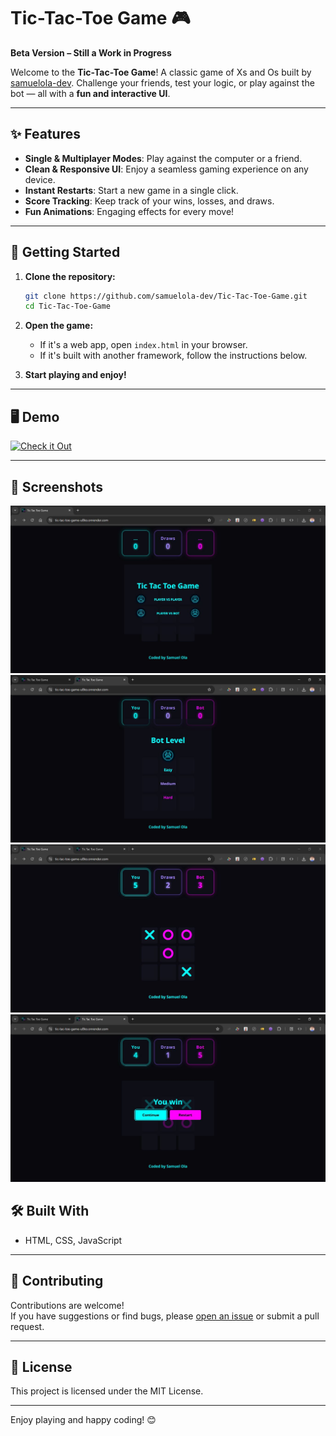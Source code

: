 # Tic-Tac-Toe Game 🎮

**Beta Version – Still a Work in Progress**  

Welcome to the **Tic-Tac-Toe Game**! A classic game of Xs and Os built by [samuelola-dev](https://github.com/samuelola-dev). Challenge your friends, test your logic, or play against the bot — all with a **fun and interactive UI**.

---

## ✨ Features

- **Single & Multiplayer Modes**: Play against the computer or a friend.
- **Clean & Responsive UI**: Enjoy a seamless gaming experience on any device.
- **Instant Restarts**: Start a new game in a single click.
- **Score Tracking**: Keep track of your wins, losses, and draws.
- **Fun Animations**: Engaging effects for every move!

---

## 🚀 Getting Started

1. **Clone the repository:**
   ```bash
   git clone https://github.com/samuelola-dev/Tic-Tac-Toe-Game.git
   cd Tic-Tac-Toe-Game
   ```

2. **Open the game:**
   - If it's a web app, open `index.html` in your browser.
   - If it's built with another framework, follow the instructions below.

3. **Start playing and enjoy!**

---

## 🖥️ Demo

[![Check it Out](https://img.shields.io/badge/Live%20Demo-Click%20Here-brightgreen?style=for-the-badge)](https://tic-tac-toe-game-u8ko.onrender.com)

--- 

## 📸 Screenshots

![alt text](images/tic-tac-toe-desktop.jpg)
![alt text](images/tic-tac-toe-bot-level.jpg)
![alt text](images/tic-tac-toe-pvbot.jpg)
![alt text](images/tic-tac-toe-win.jpg)

## 🛠️ Built With

- HTML, CSS, JavaScript


---

## 🤝 Contributing

Contributions are welcome!  
If you have suggestions or find bugs, please [open an issue](https://github.com/samuelola-dev/Tic-Tac-Toe-Game/issues) or submit a pull request.

---

## 📄 License

This project is licensed under the MIT License.

---

Enjoy playing and happy coding! 😊
